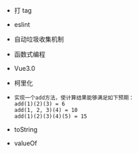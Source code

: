 - 打 tag

- eslint

- 自动垃圾收集机制

- 函数式编程

- Vue3.0

- 柯里化

- ```JS
  实现一个add方法，使计算结果能够满足如下预期：
  add(1)(2)(3) = 6
  add(1, 2, 3)(4) = 10
  add(1)(2)(3)(4)(5) = 15
  ```

- toString
- valueOf
